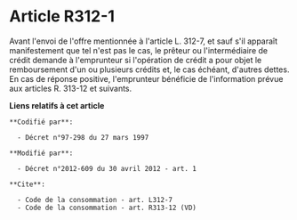 # Article R312-1

Avant l'envoi de l'offre mentionnée à l'article L. 312-7, et sauf s'il apparaît manifestement que tel n'est pas le cas, le
prêteur ou l'intermédiaire de crédit demande à l'emprunteur si l'opération de crédit a pour objet le remboursement d'un ou
plusieurs crédits et, le cas échéant, d'autres dettes. En cas de réponse positive, l'emprunteur bénéficie de l'information
prévue aux articles R. 313-12 et suivants.

**Liens relatifs à cet article**

	**Codifié par**:

	  - Décret n°97-298 du 27 mars 1997

	**Modifié par**:

	  - Décret n°2012-609 du 30 avril 2012 - art. 1

	**Cite**:

	  - Code de la consommation - art. L312-7
	  - Code de la consommation - art. R313-12 (VD)
